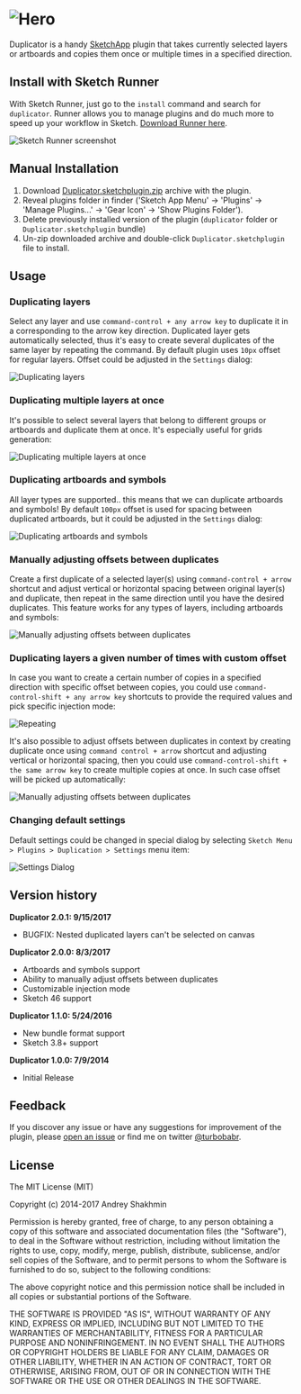 ![Hero](docs/hero-logo.png?raw=true "Logo")
===========

Duplicator is a handy [SketchApp](http://bohemiancoding.com/sketch/) plugin that takes currently selected layers or artboards and copies them once or multiple times in a specified direction.

## Install with Sketch Runner
With Sketch Runner, just go to the `install` command and search for `duplicator`. Runner allows you to manage plugins and do much more to speed up your workflow in Sketch. [Download Runner here](http://www.sketchrunner.com).

![Sketch Runner screenshot](https://raw.githubusercontent.com/turbobabr/duplicator/master/docs/runner-installation.png)

## Manual Installation

1. Download [Duplicator.sketchplugin.zip](https://github.com/turbobabr/duplicator/releases/download/v2.0.2/Duplicator.sketchplugin.zip) archive with the plugin.
2. Reveal plugins folder in finder ('Sketch App Menu' -> 'Plugins' -> 'Manage Plugins...' -> 'Gear Icon' -> 'Show Plugins Folder').
3. Delete previously installed version of the plugin (`duplicator` folder or `Duplicator.sketchplugin` bundle)
4. Un-zip downloaded archive and double-click `Duplicator.sketchplugin` file to install.

## Usage

### Duplicating layers

Select any layer and use `command-control + any arrow key` to duplicate it in a corresponding to the arrow key direction. Duplicated layer gets automatically selected, thus it's easy to create several duplicates of the same layer by repeating the command. By default plugin uses `10px` offset for regular layers. Offset could be adjusted in the `Settings` dialog:

![Duplicating layers](docs/duplicating-layers.gif?raw=true)

### Duplicating multiple layers at once

It's possible to select several layers that belong to different groups or artboards and duplicate them at once. It's especially useful for grids generation:

![Duplicating multiple layers at once](docs/duplicating-multiple-layers-at-once.gif?raw=true)

### Duplicating artboards and symbols

All layer types are supported.. this means that we can duplicate artboards and symbols! By default `100px` offset is used for spacing between duplicated artboards, but it could be adjusted in the `Settings` dialog:

![Duplicating artboards and symbols](docs/duplicating-artboards-and-symbols.gif?raw=true)

### Manually adjusting offsets between duplicates

Create a first duplicate of a selected layer(s) using `command-control + arrow` shortcut and adjust vertical or horizontal spacing between original layer(s) and duplicate, then repeat in the same direction until you have the desired duplicates. This feature works for any types of layers, including artboards and symbols:

![Manually adjusting offsets between duplicates](docs/remembering-offsets.gif?raw=true)

### Duplicating layers a given number of times with custom offset

In case you want to create a certain number of copies in a specified direction with specific offset between copies, you could use `command-control-shift + any arrow key` shortcuts to provide the required values and pick specific injection mode:

![Repeating](docs/repeaters-custom-offsets.gif?raw=true)

It's also possible to adjust offsets between duplicates in context by creating duplicate once using `command control + arrow` shortcut and adjusting vertical or horizontal spacing, then you could use `command-control-shift + the same arrow key` to create multiple copies at once. In such case offset will be picked up automatically:

![Manually adjusting offsets between duplicates](docs/repeaters-adjusted-offsets.gif?raw=true)


### Changing default settings

Default settings could be changed in special dialog by selecting `Sketch Menu > Plugins > Duplication > Settings` menu item:

![Settings Dialog](docs/settings-dialog.png?raw=true)

## Version history

**Duplicator 2.0.1: 9/15/2017**
* BUGFIX: Nested duplicated layers can't be selected on canvas

**Duplicator 2.0.0: 8/3/2017**
* Artboards and symbols support
* Ability to manually adjust offsets between duplicates
* Customizable injection mode
* Sketch 46 support

**Duplicator 1.1.0: 5/24/2016**
* New bundle format support
* Sketch 3.8+ support

**Duplicator 1.0.0: 7/9/2014**
* Initial Release

## Feedback

If you discover  any issue or have any suggestions for improvement of the plugin, please [open an issue](https://github.com/turbobabr/duplicator/issues) or find me on twitter [@turbobabr](http://twitter.com/turbobabr).

## License

The MIT License (MIT)

Copyright (c) 2014-2017 Andrey Shakhmin

Permission is hereby granted, free of charge, to any person obtaining a copy of this software and associated documentation files (the "Software"), to deal in the Software without restriction, including without limitation the rights to use, copy, modify, merge, publish, distribute, sublicense, and/or sell copies of the Software, and to permit persons to whom the Software is furnished to do so, subject to the following conditions:

The above copyright notice and this permission notice shall be included in all copies or substantial portions of the Software.

THE SOFTWARE IS PROVIDED "AS IS", WITHOUT WARRANTY OF ANY KIND, EXPRESS OR IMPLIED, INCLUDING BUT NOT LIMITED TO THE WARRANTIES OF MERCHANTABILITY, FITNESS FOR A PARTICULAR PURPOSE AND NONINFRINGEMENT. IN NO EVENT SHALL THE AUTHORS OR COPYRIGHT HOLDERS BE LIABLE FOR ANY CLAIM, DAMAGES OR OTHER LIABILITY, WHETHER IN AN ACTION OF CONTRACT, TORT OR OTHERWISE, ARISING FROM, OUT OF OR IN CONNECTION WITH THE SOFTWARE OR THE USE OR OTHER DEALINGS IN THE SOFTWARE.